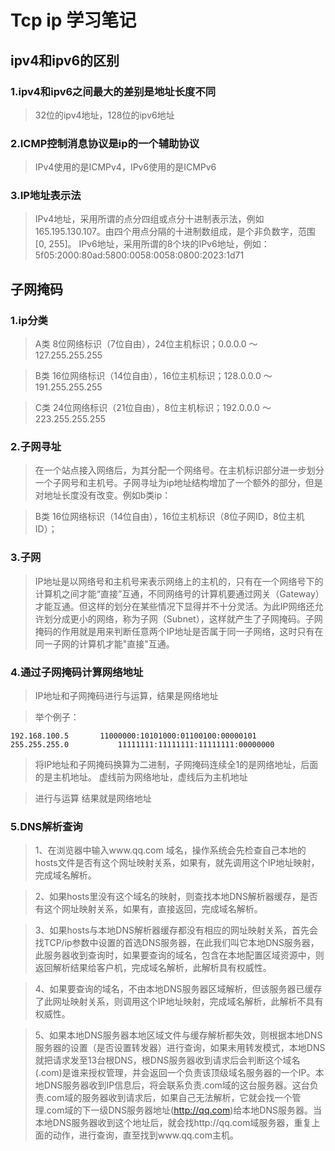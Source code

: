 # Tcp ip 学习笔记

## ipv4和ipv6的区别

### 1.ipv4和ipv6之间最大的差别是地址长度不同

> 32位的ipv4地址，128位的ipv6地址

### 2.ICMP控制消息协议是ip的一个辅助协议
> IPv4使用的是ICMPv4，IPv6使用的是ICMPv6

### 3.IP地址表示法
> IPv4地址，采用所谓的点分四组或点分十进制表示法，例如165.195.130.107。由四个用点分隔的十进制数组成，是个非负数字，范围[0, 255]。
> IPv6地址，采用所谓的8个块的IPv6地址，例如：5f05:2000:80ad:5800:0058:0058:0800:2023:1d71

## 子网掩码

### 1.ip分类
> A类 8位网络标识（7位自由），24位主机标识；0.0.0.0 ～ 127.255.255.255

> B类 16位网络标识（14位自由），16位主机标识；128.0.0.0 ～ 191.255.255.255

> C类 24位网络标识（21位自由），8位主机标识；192.0.0.0 ～ 223.255.255.255

### 2.子网寻址
> 在一个站点接入网络后，为其分配一个网络号。在主机标识部分进一步划分一个子网号和主机号。子网寻址为ip地址结构增加了一个额外的部分，但是对地址长度没有改变。例如b类ip：

> B类 16位网络标识（14位自由），16位主机标识（8位子网ID，8位主机ID）；

### 3.子网
> IP地址是以网络号和主机号来表示网络上的主机的，只有在一个网络号下的计算机之间才能“直接”互通，不同网络号的计算机要通过网关（Gateway）才能互通。但这样的划分在某些情况下显得并不十分灵活。为此IP网络还允许划分成更小的网络，称为子网（Subnet），这样就产生了子网掩码。子网掩码的作用就是用来判断任意两个IP地址是否属于同一子网络，这时只有在同一子网的计算机才能"直接"互通。

### 4.通过子网掩码计算网络地址
> IP地址和子网掩码进行与运算，结果是网络地址 

> 举个例子：

```
192.168.100.5       11000000:10101000:01100100:00000101
255.255.255.0			11111111:11111111:11111111:00000000
``` 
> 将IP地址和子网掩码换算为二进制，子网掩码连续全1的是网络地址，后面的是主机地址。 虚线前为网络地址，虚线后为主机地址
 
> 进行与运算 结果就是网络地址

### 5.DNS解析查询
> 1、在浏览器中输入www.qq.com 域名，操作系统会先检查自己本地的hosts文件是否有这个网址映射关系，如果有，就先调用这个IP地址映射，完成域名解析。 

> 2、如果hosts里没有这个域名的映射，则查找本地DNS解析器缓存，是否有这个网址映射关系，如果有，直接返回，完成域名解析。 

> 3、如果hosts与本地DNS解析器缓存都没有相应的网址映射关系，首先会找TCP/ip参数中设置的首选DNS服务器，在此我们叫它本地DNS服务器，此服务器收到查询时，如果要查询的域名，包含在本地配置区域资源中，则返回解析结果给客户机，完成域名解析，此解析具有权威性。 

> 4、如果要查询的域名，不由本地DNS服务器区域解析，但该服务器已缓存了此网址映射关系，则调用这个IP地址映射，完成域名解析，此解析不具有权威性。 

> 5、如果本地DNS服务器本地区域文件与缓存解析都失效，则根据本地DNS服务器的设置（是否设置转发器）进行查询，如果未用转发模式，本地DNS就把请求发至13台根DNS，根DNS服务器收到请求后会判断这个域名(.com)是谁来授权管理，并会返回一个负责该顶级域名服务器的一个IP。本地DNS服务器收到IP信息后，将会联系负责.com域的这台服务器。这台负责.com域的服务器收到请求后，如果自己无法解析，它就会找一个管理.com域的下一级DNS服务器地址(http://qq.com)给本地DNS服务器。当本地DNS服务器收到这个地址后，就会找http://qq.com域服务器，重复上面的动作，进行查询，直至找到www.qq.com主机。